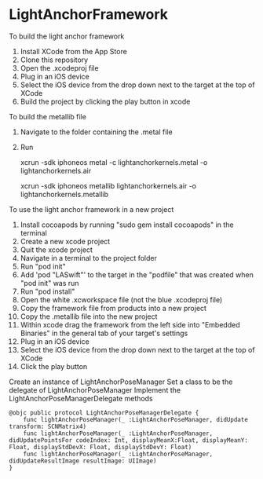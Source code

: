 # LightAnchorFramework

To build the light anchor framework

1. Install XCode from the App Store
1. Clone this repository
1. Open the .xcodeproj file
1. Plug in an iOS device
1. Select the iOS device from the drop down next to the target at the top of XCode
1. Build the project by clicking the play button in xcode

To build the metallib file

1. Navigate to the folder containing the .metal file
1. Run

    xcrun -sdk iphoneos metal -c lightanchorkernels.metal -o lightanchorkernels.air
    
    xcrun -sdk iphoneos metallib lightanchorkernels.air -o lightanchorkernels.metallib


To use the light anchor framework in a new project

1. Install cocoapods by running "sudo gem install cocoapods" in the terminal
1. Create a new xcode project
1. Quit the xcode project
1. Navigate in a terminal to the project folder
1. Run "pod init"
1. Add 'pod "LASwift"' to the target in the "podfile" that was created when "pod init" was run
1. Run "pod install"
1. Open the white .xcworkspace file (not the blue .xcodeproj file)
1. Copy the framework file from products into a new project    
1. Copy the .metallib file into the new project
1. Within xcode drag the framework from the left side into "Embedded Binaries" in the general tab of your target's settings
1. Plug in an iOS device
1. Select the iOS device from the drop down next to the target at the top of XCode
1. Click the play button

Create an instance of LightAnchorPoseManager
Set a class to be the delegate of LightAnchorPoseManager
Implement the LightAnchorPoseManagerDelegate methods 
```
@objc public protocol LightAnchorPoseManagerDelegate {
    func lightAnchorPoseManager(_ :LightAnchorPoseManager, didUpdate transform: SCNMatrix4)
    func lightAnchorPoseManager(_ :LightAnchorPoseManager, didUpdatePointsFor codeIndex: Int, displayMeanX:Float, displayMeanY: Float, displayStdDevX: Float, displayStdDevY: Float)
    func lightAnchorPoseManager(_ :LightAnchorPoseManager, didUpdateResultImage resultImage: UIImage)
}
```
